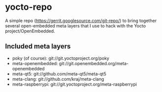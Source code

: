 # yocto-repo

A simple repo (https://gerrit.googlesource.com/git-repo/) to bring together several open-embedded meta layers that I use to hack with the Yocto project/OpenEmbedded.

## Included meta layers

* poky (of course): git://git.yoctoproject.org/poky
* meta-openembedded: git://git.openembedded.org/meta-openembedded
* meta-qt5: git://github.com/meta-qt5/meta-qt5
* meta-clang: git://github.com/kraj/meta-clang
* meta-raspberrypi: git://git.yoctoproject.org/meta-raspberrypi

